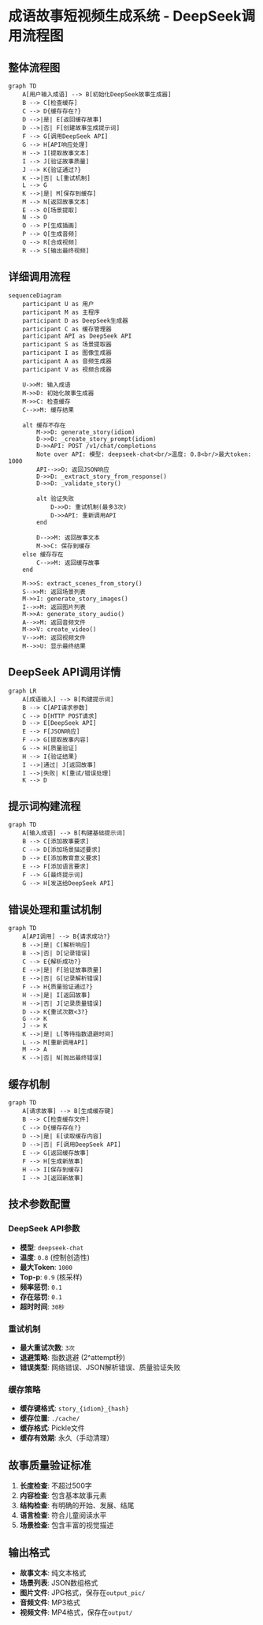 # 成语故事短视频生成系统 - DeepSeek调用流程图

## 整体流程图

```mermaid
graph TD
    A[用户输入成语] --> B[初始化DeepSeek故事生成器]
    B --> C[检查缓存]
    C --> D{缓存存在?}
    D -->|是| E[返回缓存故事]
    D -->|否| F[创建故事生成提示词]
    F --> G[调用DeepSeek API]
    G --> H[API响应处理]
    H --> I[提取故事文本]
    I --> J[验证故事质量]
    J --> K{验证通过?}
    K -->|否| L[重试机制]
    L --> G
    K -->|是| M[保存到缓存]
    M --> N[返回故事文本]
    E --> O[场景提取]
    N --> O
    O --> P[生成插画]
    P --> Q[生成音频]
    Q --> R[合成视频]
    R --> S[输出最终视频]
```

## 详细调用流程

```mermaid
sequenceDiagram
    participant U as 用户
    participant M as 主程序
    participant D as DeepSeek生成器
    participant C as 缓存管理器
    participant API as DeepSeek API
    participant S as 场景提取器
    participant I as 图像生成器
    participant A as 音频生成器
    participant V as 视频合成器

    U->>M: 输入成语
    M->>D: 初始化故事生成器
    M->>C: 检查缓存
    C-->>M: 缓存结果
    
    alt 缓存不存在
        M->>D: generate_story(idiom)
        D->>D: _create_story_prompt(idiom)
        D->>API: POST /v1/chat/completions
        Note over API: 模型: deepseek-chat<br/>温度: 0.8<br/>最大token: 1000
        API-->>D: 返回JSON响应
        D->>D: _extract_story_from_response()
        D->>D: _validate_story()
        
        alt 验证失败
            D->>D: 重试机制(最多3次)
            D->>API: 重新调用API
        end
        
        D-->>M: 返回故事文本
        M->>C: 保存到缓存
    else 缓存存在
        C-->>M: 返回缓存故事
    end
    
    M->>S: extract_scenes_from_story()
    S-->>M: 返回场景列表
    M->>I: generate_story_images()
    I-->>M: 返回图片列表
    M->>A: generate_story_audio()
    A-->>M: 返回音频文件
    M->>V: create_video()
    V-->>M: 返回视频文件
    M-->>U: 显示最终结果
```

## DeepSeek API调用详情

```mermaid
graph LR
    A[成语输入] --> B[构建提示词]
    B --> C[API请求参数]
    C --> D[HTTP POST请求]
    D --> E[DeepSeek API]
    E --> F[JSON响应]
    F --> G[提取故事内容]
    G --> H[质量验证]
    H --> I{验证结果}
    I -->|通过| J[返回故事]
    I -->|失败| K[重试/错误处理]
    K --> D
```

## 提示词构建流程

```mermaid
graph TD
    A[输入成语] --> B[构建基础提示词]
    B --> C[添加故事要求]
    C --> D[添加场景描述要求]
    D --> E[添加教育意义要求]
    E --> F[添加语言要求]
    F --> G[最终提示词]
    G --> H[发送给DeepSeek API]
```

## 错误处理和重试机制

```mermaid
graph TD
    A[API调用] --> B{请求成功?}
    B -->|是| C[解析响应]
    B -->|否| D[记录错误]
    C --> E{解析成功?}
    E -->|是| F[验证故事质量]
    E -->|否| G[记录解析错误]
    F --> H{质量验证通过?}
    H -->|是| I[返回故事]
    H -->|否| J[记录质量错误]
    D --> K{重试次数<3?}
    G --> K
    J --> K
    K -->|是| L[等待指数退避时间]
    L --> M[重新调用API]
    M --> A
    K -->|否| N[抛出最终错误]
```

## 缓存机制

```mermaid
graph TD
    A[请求故事] --> B[生成缓存键]
    B --> C[检查缓存文件]
    C --> D{缓存存在?}
    D -->|是| E[读取缓存内容]
    D -->|否| F[调用DeepSeek API]
    E --> G[返回缓存故事]
    F --> H[生成新故事]
    H --> I[保存到缓存]
    I --> J[返回新故事]
```

## 技术参数配置

### DeepSeek API参数
- **模型**: `deepseek-chat`
- **温度**: `0.8` (控制创造性)
- **最大Token**: `1000`
- **Top-p**: `0.9` (核采样)
- **频率惩罚**: `0.1`
- **存在惩罚**: `0.1`
- **超时时间**: `30秒`

### 重试机制
- **最大重试次数**: `3次`
- **退避策略**: 指数退避 (2^attempt秒)
- **错误类型**: 网络错误、JSON解析错误、质量验证失败

### 缓存策略
- **缓存键格式**: `story_{idiom}_{hash}`
- **缓存位置**: `./cache/`
- **缓存格式**: Pickle文件
- **缓存有效期**: 永久（手动清理）

## 故事质量验证标准

1. **长度检查**: 不超过500字
2. **内容检查**: 包含基本故事元素
3. **结构检查**: 有明确的开始、发展、结尾
4. **语言检查**: 符合儿童阅读水平
5. **场景检查**: 包含丰富的视觉描述

## 输出格式

- **故事文本**: 纯文本格式
- **场景列表**: JSON数组格式
- **图片文件**: JPG格式，保存在`output_pic/`
- **音频文件**: MP3格式
- **视频文件**: MP4格式，保存在`output/`


